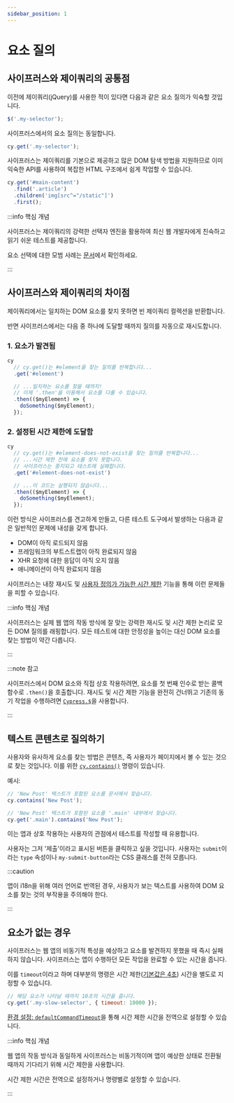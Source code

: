 ```yaml
---
sidebar_position: 1
---
```


# 요소 질의

## 사이프러스와 제이쿼리의 공통점

이전에 제이쿼리(jQuery)를 사용한 적이 있다면 다음과 같은 요소 질의가 익숙할 것입니다.

```js
$('.my-selector');
```

사이프러스에서의 요소 질의는 동일합니다.

```js
cy.get('.my-selector');
```

사이프러스는 제이쿼리를 기본으로 제공하고 많은 DOM 탐색 방법을 지원하므로 이미 익숙한 API를 사용하여 복잡한 HTML 구조에서 쉽게 작업할 수 있습니다.

```js
cy.get('#main-content')
  .find('.article')
  .children('img[src^="/static"]')
  .first();
```

:::info 핵심 개념

사이프러스는 제이쿼리의 강력한 선택자 엔진을 활용하여 최신 웹 개발자에게 친숙하고 읽기 쉬운 테스트를 제공합니다.

요소 선택에 대한 모범 사례는 [문서](../../references/best-practices.md#요소-선택하기)에서 확인하세요.

:::

## 사이프러스와 제이쿼리의 차이점

제이쿼리에서는 일치하는 DOM 요소를 찾지 못하면 빈 제이쿼리 컬렉션을 반환합니다.

반면 사이프러스에서는 다음 중 하나에 도달할 때까지 질의를 자동으로 재시도합니다.

### 1. 요소가 발견됨

```js
cy
  // cy.get()는 #element을 찾는 질의를 반복합니다...
  .get('#element')

  // ...일치하는 요소를 찾을 때까지!
  // 이제 '.then'을 이용해서 요소를 다룰 수 있습니다.
  .then(($myElement) => {
    doSomething($myElement);
  });
```

### 2. 설정된 시간 제한에 도달함

```js
cy
  // cy.get()는 #element-does-not-exist을 찾는 질의를 반복합니다...
  // ...시간 제한 전에 요소를 찾지 못합니다.
  // 사이프러스는 중지되고 테스트에 실패합니다.
  .get('#element-does-not-exist')

  // ...이 코드는 실행되지 않습니다...
  .then(($myElement) => {
    doSomething($myElement);
  });
```

이런 방식은 사이프러스를 견고하게 만들고, 다른 테스트 도구에서 발생하는 다음과 같은 일반적인 문제에 내성을 갖게 합니다.

- DOM이 아직 로드되지 않음
- 프레임워크의 부트스트랩이 아직 완료되지 않음
- XHR 요청에 대한 응답이 아직 오지 않음
- 애니메이션이 아직 완료되지 않음

사이프러스는 내장 재시도 및 [사용자 정의가 가능한 시간 제한](https://docs.cypress.io/guides/references/configuration#Timeouts) 기능을 통해 이런 문제들을 피할 수 있습니다.

:::info 핵심 개념

사이프러스는 실제 웹 앱의 작동 방식에 잘 맞는 강력한 재시도 및 시간 제한 논리로 모든 DOM 질의를 래핑합니다. 모든 테스트에 대한 안정성을 높이는 대신 DOM 요소를 찾는 방법이 약간 다릅니다.

:::

:::note 참고

사이프러스에서 DOM 요소와 직접 상호 작용하려면, 요소를 첫 번째 인수로 받는 콜백 함수로 `.then()`을 호출합니다. 재시도 및 시간 제한 기능을 완전히 건너뛰고 기존의 동기 작업을 수행하려면 [`Cypress.$`](https://docs.cypress.io/api/utilities/$)을 사용합니다.

:::

## 텍스트 콘텐츠로 질의하기

사용자와 유사하게 요소를 찾는 방법은 콘텐츠, 즉 사용자가 페이지에서 볼 수 있는 것으로 찾는 것입니다. 이를 위한 [`cy.contains()`](https://docs.cypress.io/api/commands/contains) 명령이 있습니다.

예시:

```js
// 'New Post' 텍스트가 포함된 요소를 문서에서 찾습니다.
cy.contains('New Post');

// 'New Post' 텍스트가 포함된 요소를 '.main' 내부에서 찾습니다.
cy.get('.main').contains('New Post');
```

이는 앱과 상호 작용하는 사용자의 관점에서 테스트를 작성할 때 유용합니다.

사용자는 그저 '제출'이라고 표시된 버튼을 클릭하고 싶을 것입니다. 사용자는 `submit`이라는 `type` 속성이나 `my-submit-button`라는 CSS 클래스를 전혀 모릅니다.

:::caution

앱이 i18n을 위해 여러 언어로 번역된 경우, 사용자가 보는 텍스트를 사용하여 DOM 요소를 찾는 것의 부작용을 주의해야 한다.

:::

## 요소가 없는 경우

사이프러스는 웹 앱의 비동기적 특성을 예상하고 요소를 발견하지 못했을 때 즉시 실패하지 않습니다. 사이프러스는 앱이 수행하던 모든 작업을 완료할 수 있는 시간을 줍니다.

이를 `timeout`이라고 하며 대부분의 명령은 시간 제한([기본값은 4초](https://docs.cypress.io/guides/references/configuration#Timeouts)) 시간을 별도로 지정할 수 있습니다.

```js
// 해당 요소가 나타날 때까지 10초의 시간을 줍니다.
cy.get('.my-slow-selector', { timeout: 10000 });
```

[환경 설정: `defaultCommandTimeout`](https://docs.cypress.io/guides/references/configuration#Timeouts)을 통해 시간 제한 시간을 전역으로 설정할 수 있습니다.

:::info 핵심 개념

웹 앱의 작동 방식과 동일하게 사이프러스는 비동기적이며 앱이 예상한 상태로 전환될 때까지 기다리기 위해 시간 제한을 사용합니다.

시간 제한 시간은 전역으로 설정하거나 명령별로 설정할 수 있습니다.

:::
